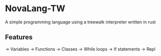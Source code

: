 # NovaLang-TW
A simple programming language using a treewalk interpreter written in rust

## Features
-> Variables
-> Functions
-> Classes
-> While loops
-> If statements
-> Repl
